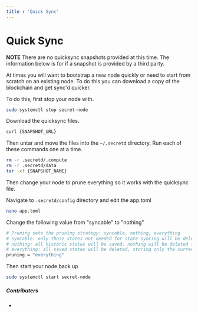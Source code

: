 ```yaml
---
title : 'Quick Sync'
---
```


# Quick Sync

**NOTE** There are no quicksync snapshots provided at this time. The information below is for if 
a snapshot is provided by a third party.

At times you will want to bootstrap a new node quickly or need to start from scratch on an existing node. To do this you can download a copy of the blockchain and get sync'd quicker.

To do this, first stop your node with.

```bash
sudo systemctl stop secret-node
```

Download the quicksync files.

```bash
curl {SNAPSHOT_URL}
```

Then untar and move the files into the `~/.secretd` directory. Run each of these commands one at a time.

```bash
rm -r .secretd/.compute
rm -r .secretd/data
tar -xf {SNAPSHOT_NAME}
```

Then change your node to prune everything so it works with the quicksync file.

Navigate to `.secretd/config` directory and edit the app.toml

```bash
nano app.toml
```

Change the following value from "syncable" to "nothing"

```bash
# Pruning sets the pruning strategy: syncable, nothing, everything
# syncable: only those states not needed for state syncing will be deleted (keeps last 100 + every 10000th)
# nothing: all historic states will be saved, nothing will be deleted (i.e. archiving node)
# everything: all saved states will be deleted, storing only the current state
pruning = "everything"
```

Then start your node back up

```bash
sudo systemctl start secret-node
```

##### Contributers

*
